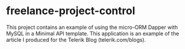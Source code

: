 # freelance-project-control
This project contains an example of using the micro-ORM Dapper with MySQL in a Minimal API template. This application is an example of the article I produced for the Telerik Blog (telerik.com/blogs).
